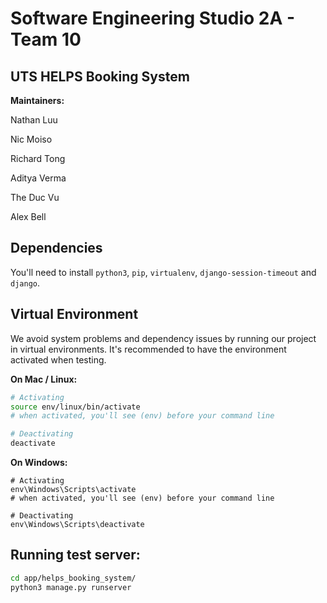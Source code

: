 # Software Engineering Studio 2A - Team 10

## UTS HELPS Booking System

**Maintainers:**

Nathan Luu

Nic Moiso

Richard Tong

Aditya Verma

The Duc Vu

Alex Bell

## Dependencies

You'll need to install `python3`, `pip`, `virtualenv`,  `django-session-timeout` and `django`.

## Virtual Environment

We avoid system problems and dependency issues by running our project in virtual environments. It's recommended to have the environment activated when testing.

**On Mac / Linux:**

```bash
# Activating
source env/linux/bin/activate
# when activated, you'll see (env) before your command line

# Deactivating
deactivate
```

**On Windows:**

```
# Activating
env\Windows\Scripts\activate
# when activated, you'll see (env) before your command line

# Deactivating
env\Windows\Scripts\deactivate

```

## Running test server:

```bash
cd app/helps_booking_system/
python3 manage.py runserver
```
